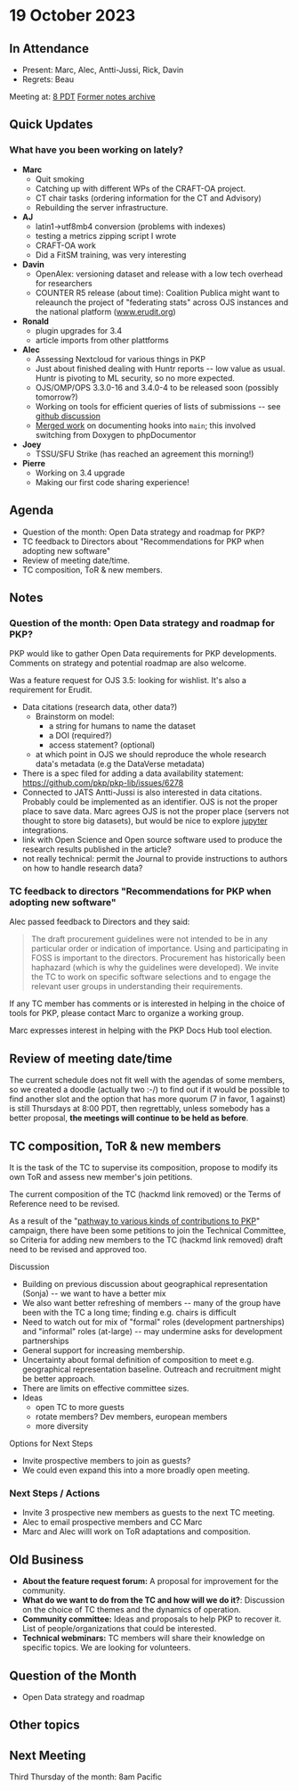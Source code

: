 # 19 October 2023 

In Attendance
-------------

- Present: Marc, Alec, Antti-Jussi, Rick, Davin
- Regrets: Beau

Meeting at: [8 PDT](https://www.timeanddate.com/worldclock/converter.html?iso=20231019T150000&p1=tz_pt&p2=256&p3=80&p4=3705&p5=418&p6=tz_adt&p7=31&p8=37&p9=101)
[Former notes archive](https://github.com/pkp/technical-committee/tree/main/meeting-minutes)


Quick Updates
-------------

### What have you been working on lately?
- **Marc**
    - Quit smoking
    - Catching up with different WPs of the CRAFT-OA project.
    - CT chair tasks (ordering information for the CT and Advisory)
    - Rebuilding the server infrastructure.
- **AJ**
    - latin1->utf8mb4 conversion (problems with indexes)
    - testing a metrics zipping script I wrote
    - CRAFT-OA work
    - Did a FitSM training, was very interesting
- **Davin**
    - OpenAlex: versioning dataset and release with a low tech overhead for researchers
    - COUNTER R5 release (about time): Coalition Publica might want to releaunch the project of "federating stats" across OJS instances and the national platform (www.erudit.org)
- **Ronald**
    - plugin upgrades for 3.4
    - article imports from other plattforms
- **Alec**
    - Assessing Nextcloud for various things in PKP
    - Just about finished dealing with Huntr reports -- low value as usual. Huntr is pivoting to ML security, so no more expected.
    - OJS/OMP/OPS 3.3.0-16 and 3.4.0-4 to be released soon (possibly tomorrow?)
    - Working on tools for efficient queries of lists of submissions -- see [github discussion](https://github.com/pkp/pkp-lib/discussions/9394)
    - [Merged work](https://github.com/pkp/pkp-lib/discussions/8089) on documenting hooks into `main`; this involved switching from Doxygen to phpDocumentor
- **Joey**
    - TSSU/SFU Strike (has reached an agreement this morning!)
- **Pierre**
    - Working on 3.4 upgrade
    - Making our first code sharing experience!


Agenda
------

- Question of the month: Open Data strategy and roadmap for PKP?
- TC feedback to Directors about "Recommendations for PKP when adopting new software" 
- Review of meeting date/time.
- TC composition, ToR & new members.

## Notes

### Question of the month: Open Data strategy and roadmap for PKP?

PKP would like to gather Open Data requirements for PKP developments. Comments on strategy and potential roadmap are also welcome.

Was a feature request for OJS 3.5: looking for wishlist.
It's also a requirement for Erudit.
- Data citations (research data, other data?)
    - Brainstorm on model: 
        - a string for humans to name the dataset
        - a DOI (required?)
        - access statement? (optional)
    - at which point in OJS we should reproduce the whole research data's metadata (e.g the DataVerse metadata)
- There is a spec filed for adding a data availability statement: https://github.com/pkp/pkp-lib/issues/6278
- Connected to JATS
Antti-Jussi is also interested in data citations.
Probably could be implemented as an identifier.
OJS is not the proper place to save data.
Marc agrees OJS is not the proper place (servers not thought to store big datasets), but would be nice to explore [jupyter](https://jupyter.org/) integrations.
- link with Open Science and Open source software used to produce the research results published in the article?
- not really technical: permit the Journal to provide instructions to authors on how to handle research data?


### TC feedback to directors "Recommendations for PKP when adopting new software" 

Alec passed feedback to Directors and they said:

> The draft procurement guidelines were not intended to be in any particular order or indication of importance.
> Using and participating in FOSS is important to the directors.
> Procurement has historically been haphazard (which is why the guidelines were developed).
> We invite the TC to work on specific software selections and to engage the relevant user groups in understanding their requirements.

If any TC member has comments or is interested in helping in the choice of tools for PKP, please contact Marc to organize a working group.

Marc expresses interest in helping with the PKP Docs Hub tool election.


## Review of meeting date/time

The current schedule does not fit well with the agendas of some members, so we created a doodle (actually two :-/) to find out if it would be possible to find another slot and the option that has more quorum (7 in favor, 1 against) is still Thursdays at 8:00 PDT, then regrettably, unless somebody has a better proposal, **the meetings will continue to be held as before**.


## TC composition, ToR & new members

It is the task of the TC to supervise its composition, propose to modify its own ToR and assess new member's join petitions.

The current composition of the TC (hackmd link removed) or the Terms of Reference need to be revised.

As a result of the "[pathway to various kinds of contributions to PKP](https://pkp.sfu.ca/2023/07/26/pkps-community-contributor-pathway/)" campaign, there have been some petitions to join the Technical Committee, so Criteria for adding new members to the TC (hackmd link removed) draft need to be revised and approved too.

Discussion
- Building on previous discussion about geographical representation (Sonja) -- we want to have a better mix
- We also want better refreshing of members -- many of the group have been with the TC a long time; finding e.g. chairs is difficult
- Need to watch out for mix of "formal" roles (development partnerships) and "informal" roles (at-large) -- may undermine asks for development partnerships
- General support for increasing membership.
- Uncertainty about formal definition of composition to meet e.g. geographical representation baseline. Outreach and recruitment might be better approach.
- There are limits on effective committee sizes.
- Ideas
    - open TC to more guests
    - rotate members? Dev members, european members
    - more diversity


Options for Next Steps
- Invite prospective members to join as guests?
- We could even expand this into a more broadly open meeting.


### Next Steps / Actions

- Invite 3 prospective new members as guests to the next TC meeting.
- Alec to email prospective members and CC Marc
- Marc and Alec willl work on ToR adaptations and composition.

Old Business
------------

- **About the feature request forum:** A proposal for improvement for the community.
- **What do we want to do from the TC and how will we do it?**: Discussion on the choice of TC themes and the dynamics of operation.
- **Community committee:** Ideas and proposals to help PKP to recover it. List of people/organizations that could be interested.
- **Technical webminars:** TC members will share their knowledge on specific topics. We are looking for volunteers.


Question of the Month
---------------------

- Open Data strategy and roadmap


Other topics
------------


Next Meeting
------------

Third Thursday of the month: 8am Pacific
